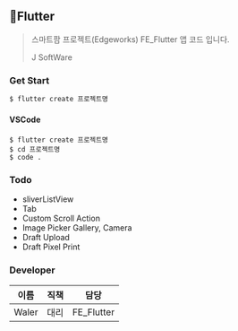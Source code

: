 ## :flipper:Flutter

> 스마트팜 프로젝트(Edgeworks) FE_Flutter 앱 코드 입니다.
>
> J SoftWare



### Get Start

```dart
$ flutter create 프로젝트명
```

#### VSCode

```
$ flutter create 프로젝트명
$ cd 프로젝트명
$ code .
```

### Todo

- sliverListView 
- Tab 
- Custom Scroll Action
- Image Picker Gallery, Camera
- Draft Upload
- Draft Pixel Print



### Developer

| 이름  | 직책 | 담당       |
| ----- | ---- | ---------- |
| Waler | 대리 | FE_Flutter |





